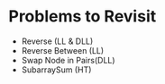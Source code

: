 # Problems to Revisit

* Reverse (LL & DLL)
* Reverse Between (LL)
* Swap Node in Pairs(DLL)
* SubarraySum (HT)